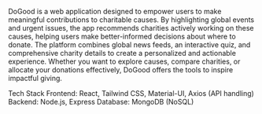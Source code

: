 DoGood is a web application designed to empower users to make meaningful contributions to charitable causes. By highlighting global events and urgent issues, the app recommends charities actively working on these causes, helping users make better-informed decisions about where to donate.
The platform combines global news feeds, an interactive quiz, and comprehensive charity details to create a personalized and actionable experience. Whether you want to explore causes, compare charities, or allocate your donations effectively, DoGood offers the tools to inspire impactful giving.

Tech Stack
Frontend: React, Tailwind CSS, Material-UI, Axios (API handling)
Backend: Node.js, Express
Database: MongoDB (NoSQL)
